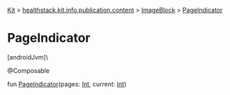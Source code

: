 
[Kit](../../../kit.html) > [healthstack.kit.info.publication.content](../index.html) > [ImageBlock](index.html) > [PageIndicator](-page-indicator.html)



# PageIndicator



[androidJvm]\




@Composable



fun [PageIndicator](-page-indicator.html)(pages: [Int](https://kotlinlang.org/api/latest/jvm/stdlib/kotlin/-int/index.html), current: [Int](https://kotlinlang.org/api/latest/jvm/stdlib/kotlin/-int/index.html))




